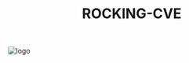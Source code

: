 
<h1 align="center">ROCKING-CVE</h1>
<br>

![logo](https://user-images.githubusercontent.com/61974788/194068285-67af6cef-fc3d-4310-ad19-775c74c4739e.png)
